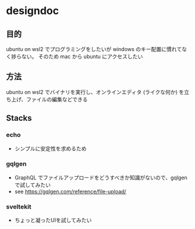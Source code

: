 # designdoc

## 目的
ubuntu on wsl2 でプログラミングをしたいが windows のキー配置に慣れてなく捗らない。
そのため mac から ubuntu にアクセスしたい

## 方法
ubuntu on wsl2 でバイナリを実行し、オンラインエディタ (ライクな何か) を立ち上げ、ファイルの編集などできる

## Stacks
### echo
- シンプルに安定性を求めるため

### gqlgen
- GraphQL でファイルアップロードをどうすべきか知識がないので、gqlgen で試してみたい
- see https://gqlgen.com/reference/file-upload/

### sveltekit
- ちょっと凝ったUIを試してみたい
